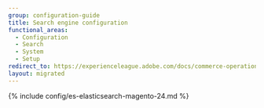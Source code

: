 ```yaml
---
group: configuration-guide
title: Search engine configuration
functional_areas:
  - Configuration
  - Search
  - System
  - Setup
redirect_to: https://experienceleague.adobe.com/docs/commerce-operations/configuration-guide/search/configure-search-engine.html
layout: migrated
---
```


{% include config/es-elasticsearch-magento-24.md %}
